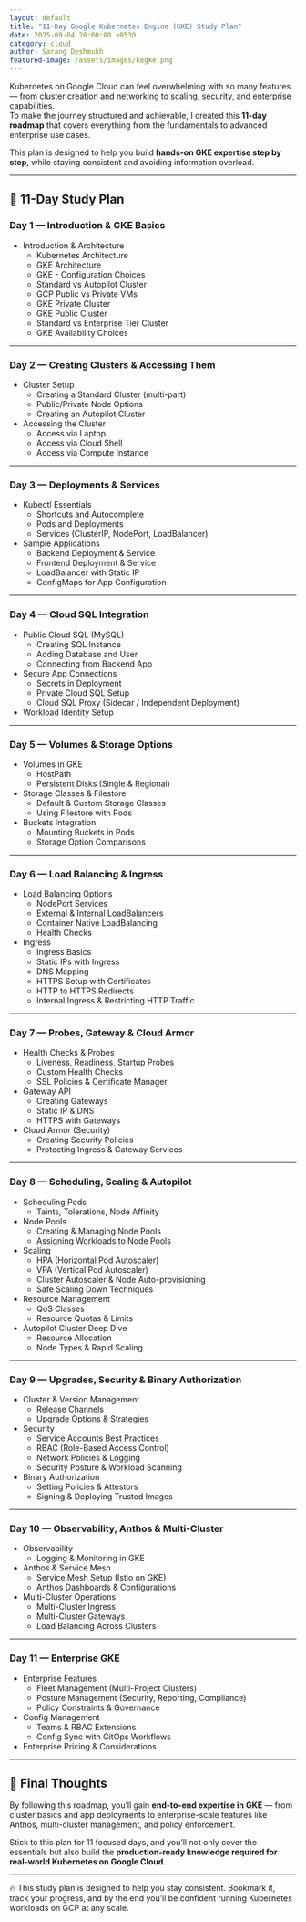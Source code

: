 ```yaml
---
layout: default
title: "11-Day Google Kubernetes Engine (GKE) Study Plan"
date: 2025-09-04 20:00:00 +0530
category: cloud
author: Sarang Deshmukh
featured-image: /assets/images/k8gke.png
---
```


Kubernetes on Google Cloud can feel overwhelming with so many features — from cluster creation and networking to scaling, security, and enterprise capabilities.  
To make the journey structured and achievable, I created this **11-day roadmap** that covers everything from the fundamentals to advanced enterprise use cases.  

This plan is designed to help you build **hands-on GKE expertise step by step**, while staying consistent and avoiding information overload.

---

## 📅 11-Day Study Plan

### Day 1 — Introduction & GKE Basics
- Introduction & Architecture  
  - Kubernetes Architecture  
  - GKE Architecture  
  - GKE - Configuration Choices  
  - Standard vs Autopilot Cluster  
  - GCP Public vs Private VMs  
  - GKE Private Cluster  
  - GKE Public Cluster  
  - Standard vs Enterprise Tier Cluster  
  - GKE Availability Choices  

---

### Day 2 — Creating Clusters & Accessing Them
- Cluster Setup  
  - Creating a Standard Cluster (multi-part)  
  - Public/Private Node Options  
  - Creating an Autopilot Cluster  
- Accessing the Cluster  
  - Access via Laptop  
  - Access via Cloud Shell  
  - Access via Compute Instance  

---

### Day 3 — Deployments & Services
- Kubectl Essentials  
  - Shortcuts and Autocomplete  
  - Pods and Deployments  
  - Services (ClusterIP, NodePort, LoadBalancer)  
- Sample Applications  
  - Backend Deployment & Service  
  - Frontend Deployment & Service  
  - LoadBalancer with Static IP  
  - ConfigMaps for App Configuration  

---

### Day 4 — Cloud SQL Integration
- Public Cloud SQL (MySQL)  
  - Creating SQL Instance  
  - Adding Database and User  
  - Connecting from Backend App  
- Secure App Connections  
  - Secrets in Deployment  
  - Private Cloud SQL Setup  
  - Cloud SQL Proxy (Sidecar / Independent Deployment)  
- Workload Identity Setup  

---

### Day 5 — Volumes & Storage Options
- Volumes in GKE  
  - HostPath  
  - Persistent Disks (Single & Regional)  
- Storage Classes & Filestore  
  - Default & Custom Storage Classes  
  - Using Filestore with Pods  
- Buckets Integration  
  - Mounting Buckets in Pods  
  - Storage Option Comparisons  

---

### Day 6 — Load Balancing & Ingress
- Load Balancing Options  
  - NodePort Services  
  - External & Internal LoadBalancers  
  - Container Native LoadBalancing  
  - Health Checks  
- Ingress  
  - Ingress Basics  
  - Static IPs with Ingress  
  - DNS Mapping  
  - HTTPS Setup with Certificates  
  - HTTP to HTTPS Redirects  
  - Internal Ingress & Restricting HTTP Traffic  

---

### Day 7 — Probes, Gateway & Cloud Armor
- Health Checks & Probes  
  - Liveness, Readiness, Startup Probes  
  - Custom Health Checks  
  - SSL Policies & Certificate Manager  
- Gateway API  
  - Creating Gateways  
  - Static IP & DNS  
  - HTTPS with Gateways  
- Cloud Armor (Security)  
  - Creating Security Policies  
  - Protecting Ingress & Gateway Services  

---

### Day 8 — Scheduling, Scaling & Autopilot
- Scheduling Pods  
  - Taints, Tolerations, Node Affinity  
- Node Pools  
  - Creating & Managing Node Pools  
  - Assigning Workloads to Node Pools  
- Scaling  
  - HPA (Horizontal Pod Autoscaler)  
  - VPA (Vertical Pod Autoscaler)  
  - Cluster Autoscaler & Node Auto-provisioning  
  - Safe Scaling Down Techniques  
- Resource Management  
  - QoS Classes  
  - Resource Quotas & Limits  
- Autopilot Cluster Deep Dive  
  - Resource Allocation  
  - Node Types & Rapid Scaling  

---

### Day 9 — Upgrades, Security & Binary Authorization
- Cluster & Version Management  
  - Release Channels  
  - Upgrade Options & Strategies  
- Security  
  - Service Accounts Best Practices  
  - RBAC (Role-Based Access Control)  
  - Network Policies & Logging  
  - Security Posture & Workload Scanning  
- Binary Authorization  
  - Setting Policies & Attestors  
  - Signing & Deploying Trusted Images  

---

### Day 10 — Observability, Anthos & Multi-Cluster
- Observability  
  - Logging & Monitoring in GKE  
- Anthos & Service Mesh  
  - Service Mesh Setup (Istio on GKE)  
  - Anthos Dashboards & Configurations  
- Multi-Cluster Operations  
  - Multi-Cluster Ingress  
  - Multi-Cluster Gateways  
  - Load Balancing Across Clusters  

---

### Day 11 — Enterprise GKE
- Enterprise Features  
  - Fleet Management (Multi-Project Clusters)  
  - Posture Management (Security, Reporting, Compliance)  
  - Policy Constraints & Governance  
- Config Management  
  - Teams & RBAC Extensions  
  - Config Sync with GitOps Workflows  
- Enterprise Pricing & Considerations  

---

## 🎯 Final Thoughts
By following this roadmap, you’ll gain **end-to-end expertise in GKE** — from cluster basics and app deployments to enterprise-scale features like Anthos, multi-cluster management, and policy enforcement.  

Stick to this plan for 11 focused days, and you’ll not only cover the essentials but also build the **production-ready knowledge required for real-world Kubernetes on Google Cloud**.  

---

🔥 This study plan is designed to help you stay consistent. Bookmark it, track your progress, and by the end you’ll be confident running Kubernetes workloads on GCP at any scale.  
